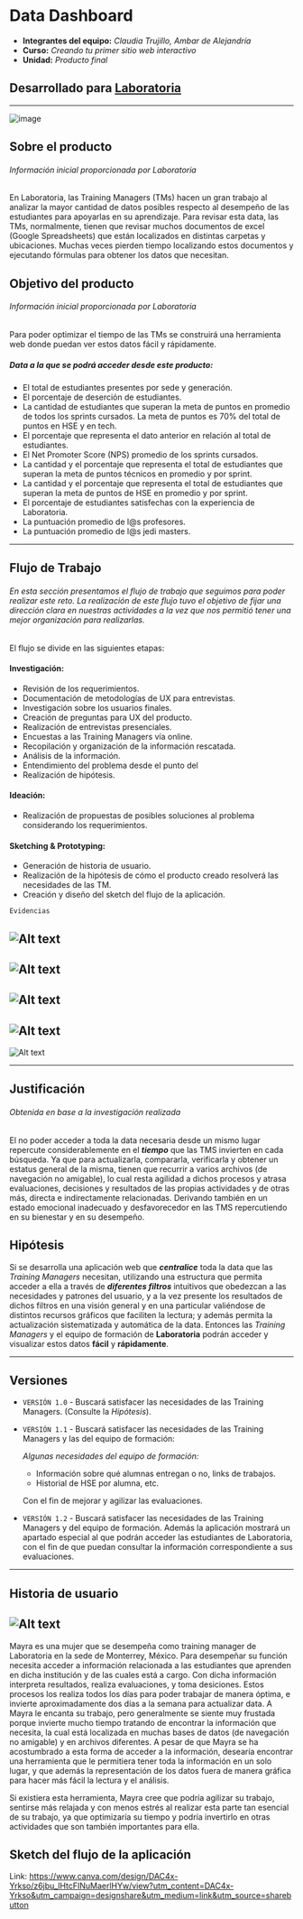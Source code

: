 # Data Dashboard

* **Integrantes del equipo:** _Claudia Trujillo, Ambar de Alejandría_
* **Curso:** _Creando tu primer sitio web interactivo_
* **Unidad:** _Producto final_
## Desarrollado para [Laboratoria](http://laboratoria.la)

***
![image](https://user-images.githubusercontent.com/37434578/44295080-58350100-a267-11e8-8437-4be0ad524abe.png)
## Sobre el producto
###### _Información inicial proporcionada por Laboratoria_

En Laboratoria, las Training Managers (TMs) hacen un gran trabajo al analizar la mayor cantidad de datos posibles respecto al desempeño de las estudiantes para apoyarlas en su aprendizaje. Para revisar esta data, las TMs, normalmente, tienen que revisar muchos documentos de excel (Google Spreadsheets) que están localizados en distintas carpetas y ubicaciones. Muchas veces pierden tiempo localizando estos documentos y ejecutando fórmulas para obtener los datos que necesitan.

## Objetivo del producto
###### _Información inicial proporcionada por Laboratoria_

Para poder optimizar el tiempo de las TMs se construirá una herramienta web donde puedan ver estos datos fácil y rápidamente.
##### Data a la que se podrá acceder desde este producto:
- El total de estudiantes presentes por sede y generación.
- El porcentaje de deserción de estudiantes.
- La cantidad de estudiantes que superan la meta de puntos en promedio de todos los sprints cursados. La meta de puntos es 70% del total de puntos en HSE y en tech.
- El porcentaje que representa el dato anterior en relación al total de estudiantes.
- El Net Promoter Score (NPS) promedio de los sprints cursados.
- La cantidad y el porcentaje que representa el total de estudiantes que superan la meta de puntos técnicos en promedio y por sprint.
- La cantidad y el porcentaje que representa el total de estudiantes que superan la meta de puntos de HSE en promedio y por sprint.
- El porcentaje de estudiantes satisfechas con la experiencia de Laboratoria.
- La puntuación promedio de l@s profesores.
- La puntuación promedio de l@s jedi masters.
-----

## Flujo de Trabajo
###### _En esta sección presentamos el flujo de trabajo que seguimos para poder realizar este reto. La realización de este flujo tuvo el objetivo de fijar una dirección clara en nuestras actividades a la vez que nos permitió tener una mejor organización para realizarlas._


El flujo se divide en las siguientes etapas:

#### Investigación:
- Revisión de los requerimientos.
- Documentación de metodologías de UX para entrevistas.
- Investigación sobre los usuarios finales.
- Creación de preguntas para UX del producto.
- Realización de entrevistas presenciales.
- Encuestas a las Training Managers vía online.
- Recopilación y organización de la información rescatada.
- Análisis de la información.
- Entendimiento del problema desde el punto del
- Realización de hipótesis.

#### Ideación:
- Realización de propuestas de posibles soluciones al problema considerando los requerimientos.

#### Sketching & Prototyping:

- Generación de historia de usuario.
- Realización de la hipótesis de cómo el producto creado resolverá las necesidades de las TM.
- Creación y diseño del sketch del flujo de la aplicación.

```
Evidencias
```

![Alt text](assets/images/r1.png)
---
![Alt text](assets/images/r2.png)
---
![Alt text](assets/images/r3.png)
---
![Alt text](assets/images/r4.png)
---
![Alt text](assets/images/r5.png)    

------

## Justificación
###### _Obtenida en base a la investigación realizada_
El no poder acceder a toda la data necesaria desde un mismo lugar repercute considerablemente en el **_tiempo_** que las TMS invierten en cada búsqueda. Ya que para actualizarla, compararla, verificarla  y obtener un estatus general de la misma, tienen que recurrir a varios archivos (de navegación no amigable), lo cual resta agilidad a dichos procesos y atrasa evaluaciones, decisiones y resultados de las propias actividades y de otras más, directa e indirectamente relacionadas. Derivando también en un estado emocional inadecuado y desfavorecedor en las TMS repercutiendo en su bienestar y en su desempeño.


## Hipótesis


Si se desarrolla una aplicación web que **_centralice_** toda la data que las _Training Managers_ necesitan, utilizando una estructura que permita acceder a ella a través de **_diferentes filtros_** intuitivos  que obedezcan a las necesidades y patrones del usuario,  y a la vez presente los resultados de dichos filtros en una visión general y en una particular valiéndose de distintos recursos gráficos que faciliten la lectura; y además permita la actualización sistematizada y automática de la data. Entonces las _Training Managers_ y el equipo de formación de **Laboratoria** podrán acceder y visualizar estos datos **fácil** y **rápidamente**.

---
## Versiones

- `VERSIÓN 1.0` -
Buscará satisfacer las necesidades de las Training Managers. (Consulte la _Hipótesis_).

- `VERSIÓN 1.1` -
Buscará satisfacer las necesidades de las Training Managers y las del equipo de formación:

  _Algunas necesidades del equipo de formación:_
  - Información sobre qué alumnas entregan o no, links de trabajos.
  - Historial de HSE por alumna, etc.

  Con el fin de mejorar y agilizar las evaluaciones.

- `VERSIÓN 1.2` -
Buscará satisfacer las necesidades de las Training Managers y del equipo de formación. Además la aplicación mostrará un apartado especial al que podrán acceder las estudiantes de Laboratoria, con el fin de que puedan consultar la información correspondiente a sus evaluaciones.





-------

## Historia de usuario

![Alt text](assets/images/mayra2.png)
--
Mayra es una mujer que se desempeña como training manager de Laboratoria en la sede de Monterrey, México. Para desempeñar su función necesita acceder a información relacionada a las estudiantes que aprenden en dicha institución y de las cuales está a cargo. Con dicha información interpreta resultados, realiza evaluaciones, y toma desiciones. Estos procesos los realiza todos los días para poder trabajar de manera óptima, e invierte aproximadamente dos días a la semana para actualizar data.
A Mayra le encanta su trabajo, pero generalmente se siente muy frustada porque invierte mucho tiempo tratando de encontrar la información que necesita, la cual está localizada en muchas bases de datos (de navegación no amigable) y en archivos diferentes. A pesar de que Mayra se ha acostumbrado a esta forma de acceder a la información, desearía encontrar una herramienta que le permitiera tener toda la información en un solo lugar, y que además la representación de los datos fuera de manera gráfica para hacer más fácil la lectura y el análisis.

Si existiera esta herramienta, Mayra cree que podría agilizar su trabajo, sentirse más relajada y con menos estrés al realizar esta parte tan esencial de su trabajo, ya que optimizaría su tiempo y podría invertirlo en otras actividades que son también importantes para ella.


## Sketch del flujo de la aplicación

Link:
https://www.canva.com/design/DAC4x-Yrkso/z6jbu_lHtcFINuMaerlHYw/view?utm_content=DAC4x-Yrkso&utm_campaign=designshare&utm_medium=link&utm_source=sharebutton
